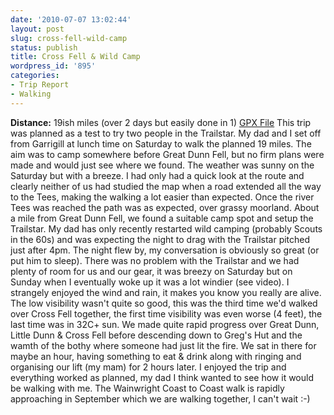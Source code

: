 ```yaml
---
date: '2010-07-07 13:02:44'
layout: post
slug: cross-fell-wild-camp
status: publish
title: Cross Fell & Wild Camp
wordpress_id: '895'
categories:
- Trip Report
- Walking
---
```


**Distance:** 19ish miles (over 2 days but easily done in 1) [GPX File](http://www.stevenhorner.com/gpx/CrossFell.zip) This trip was planned as a test to try two people in the Trailstar. My dad and I set off from Garrigill at lunch time on Saturday to walk the planned 19 miles. The aim was to camp somewhere before Great Dunn Fell, but no firm plans were made and would just see where we found. The weather was sunny on the Saturday but with a breeze. I had only had a quick look at the route and clearly neither of us had studied the map when a road extended all the way to the Tees, making the walking a lot easier than expected. Once the river Tees was reached the path was as expected, over grassy moorland. About a mile from Great Dunn Fell, we found a suitable camp spot and setup the Trailstar. My dad has only recently restarted wild camping (probably Scouts in the 60s) and was expecting the night to drag with the Trailstar pitched just after 4pm. The night flew by, my conversation is obviously so great (or put him to sleep). There was no problem with the Trailstar and we had plenty of room for us and our gear, it was breezy on Saturday but on Sunday when I eventually woke up it was a lot windier (see video). I strangely enjoyed the wind and rain, it makes you know you really are alive. The low visibility wasn't quite so good, this was the third time we'd walked over Cross Fell together, the first time visibility was even worse (4 feet), the last time was in 32C+ sun. We made quite rapid progress over Great Dunn, Little Dunn & Cross Fell before descending down to Greg's Hut and the wamth of the bothy where someone had just lit the fire. We sat in there for maybe an hour, having something to eat & drink along with ringing and organising our lift (my mam) for 2 hours later. I enjoyed the trip and everything worked as planned, my dad I think wanted to see how it would be walking with me. The Wainwright Coast to Coast walk is rapidly approaching in September which we are walking together, I can't wait :-)
